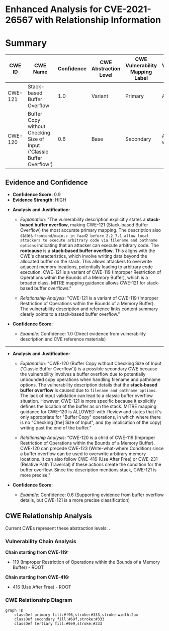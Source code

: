 # Enhanced Analysis for CVE-2021-26567 with Relationship Information

# Summary
| CWE ID | CWE Name | Confidence | CWE Abstraction Level | CWE Vulnerability Mapping Label | CWE-Vulnerability Mapping Notes |
|---|---|---|---|---|---|
| CWE-121 | Stack-based Buffer Overflow | 1.0 | Variant | Primary | Allowed |
| CWE-120 | Buffer Copy without Checking Size of Input ('Classic Buffer Overflow') | 0.6 | Base | Secondary | Allowed-with-Review |

## Evidence and Confidence

*   **Confidence Score:** 0.9
*   **Evidence Strength:** HIGH

- **Analysis and Justification:**  
  - *Explanation:* "The vulnerability description explicitly states a **stack-based buffer overflow**, making CWE-121 (Stack-based Buffer Overflow) the most accurate primary mapping. The description also states `frontend/main.c in faad2 before 2.2.7.1 allow local attackers to execute arbitrary code via filename and pathname options` indicating that an attacker can execute arbitrary code. The **rootcause** is a **stack-based buffer overflow**. This aligns with the CWE's characteristics, which involve writing data beyond the allocated buffer on the stack. This allows attackers to overwrite adjacent memory locations, potentially leading to arbitrary code execution. CWE-121 is a variant of CWE-119 (Improper Restriction of Operations within the Bounds of a Memory Buffer), which is a broader class. MITRE mapping guidance allows CWE-121 for stack-based buffer overflows."
  
  - *Relationship Analysis:* "CWE-121 is a variant of CWE-119 (Improper Restriction of Operations within the Bounds of a Memory Buffer). The vulnerability description and reference links content summary clearly points to a stack-based buffer overflow."

- **Confidence Score:**  
  - *Example:* Confidence: 1.0 (Direct evidence from vulnerability description and CVE reference materials)

---
- **Analysis and Justification:**  
  - *Explanation:* "CWE-120 (Buffer Copy without Checking Size of Input ('Classic Buffer Overflow')) is a possible secondary CWE because the vulnerability involves a buffer overflow due to potentially unbounded copy operations when handling filename and pathname options. The vulnerability description details that the **stack-based buffer overflow** is caused due to `filename and pathname options`. The lack of input validation can lead to a classic buffer overflow situation. However, CWE-121 is more specific because it explicitly defines the location of the buffer as on the stack. MITRE mapping guidance for CWE-120 is ALLOWED-with-Review and states that it's only appropriate for "Buffer Copy" operations, in which where there is no "Checking [the] Size of Input", and (by implication of the copy) writing past the end of the buffer."
  
  - *Relationship Analysis:* "CWE-120 is a child of CWE-119 (Improper Restriction of Operations within the Bounds of a Memory Buffer). CWE-120 can precede CWE-123 (Write-what-where Condition) since a buffer overflow can be used to overwrite arbitrary memory locations. It can also follow CWE-416 (Use After Free) or CWE-231 (Relative Path Traversal) if these actions create the condition for the buffer overflow. Since the description mentions stack, CWE-121 is more precise."

- **Confidence Score:**  
  - *Example:* Confidence: 0.6 (Supporting evidence from buffer overflow details, but CWE-121 is a more precise classification)


## CWE Relationship Analysis

Current CWEs represent these abstraction levels: .


### Vulnerability Chain Analysis

**Chain starting from CWE-119:**
- 119 (Improper Restriction of Operations within the Bounds of a Memory Buffer) - ROOT


**Chain starting from CWE-416:**
- 416 (Use After Free) - ROOT



### CWE Relationship Diagram

```mermaid
graph TD
    classDef primary fill:#f96,stroke:#333,stroke-width:2px
    classDef secondary fill:#69f,stroke:#333
    classDef tertiary fill:#9e9,stroke:#333
```
